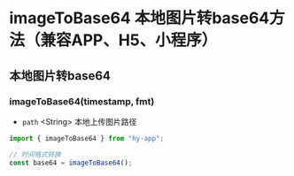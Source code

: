 # imageToBase64 本地图片转base64方法（兼容APP、H5、小程序）

## 本地图片转base64
### imageToBase64(timestamp, fmt)
- `path` \<String> 本地上传图片路径
```javascript
import { imageToBase64 } from "hy-app";

// 时间格式转换
const base64 = imageToBase64();
```